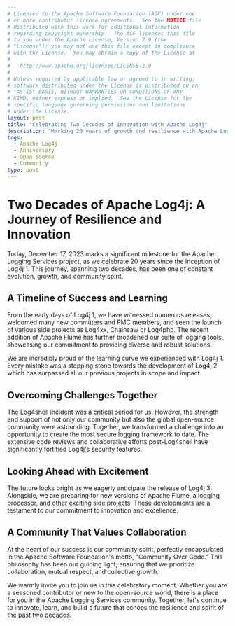 ```yaml
---
# Licensed to the Apache Software Foundation (ASF) under one
# or more contributor license agreements.  See the NOTICE file
# distributed with this work for additional information
# regarding copyright ownership.  The ASF licenses this file
# to you under the Apache License, Version 2.0 (the
# "License"); you may not use this file except in compliance
# with the License.  You may obtain a copy of the License at
#
#   http://www.apache.org/licenses/LICENSE-2.0
#
# Unless required by applicable law or agreed to in writing,
# software distributed under the License is distributed on an
# "AS IS" BASIS, WITHOUT WARRANTIES OR CONDITIONS OF ANY
# KIND, either express or implied.  See the License for the
# specific language governing permissions and limitations
# under the License.
layout: post
title: "Celebrating Two Decades of Innovation with Apache Log4j"
description: "Marking 20 years of growth and resilience with Apache Log4j, from its inception in 2003 to the upcoming launch of Log4j 3."
tags:
  - Apache Log4j
  - Anniversary
  - Open Source
  - Community
type: post
---
```


# Two Decades of Apache Log4j: A Journey of Resilience and Innovation

Today, December 17, 2023 marks a significant milestone for the Apache Logging Services project, 
as we celebrate 20 years since the inception of Log4j 1. 
This journey, spanning two decades, has been one of constant evolution, growth, and community spirit.

## A Timeline of Success and Learning

From the early days of Log4j 1, we have witnessed numerous releases, 
welcomed many new committers and PMC members, and seen the launch of various side
projects as Log4xx, Chainsaw or Log4php. The recent addition of 
Apache Flume has further broadened our suite of logging
tools, showcasing our commitment to providing diverse and robust solutions.

We are incredibly proud of the learning curve we experienced with Log4j 1. 
Every mistake was a stepping stone towards the development of Log4j 2, 
which has surpassed all our previous projects in scope and impact.

## Overcoming Challenges Together

The Log4shell incident was a critical period for us. However, the strength 
and support of not only our community but also the global open-source community 
were astounding. Together, we transformed a challenge into an opportunity to create
the most secure logging framework to date. The extensive code reviews and 
collaborative efforts post-Log4shell have significantly fortified 
Log4j's security features.

## Looking Ahead with Excitement

The future looks bright as we eagerly anticipate the release of Log4j 3. 
Alongside, we are preparing for new versions of Apache Flume, a logging processor, 
and other exciting side projects. These developments are a testament to our 
commitment to innovation and excellence.

## A Community That Values Collaboration

At the heart of our success is our community spirit, perfectly encapsulated 
in the Apache Software Foundation's motto, "Community Over Code." 
This philosophy has been our guiding light, ensuring that we prioritize 
collaboration, mutual respect, and collective growth.

We warmly invite you to join us in this celebratory moment. Whether you 
are a seasoned contributor or new to the open-source world, there is a 
place for you in the Apache Logging Services community. Together, let's 
continue to innovate, learn, and build a future that echoes the resilience 
and spirit of the past two decades.
